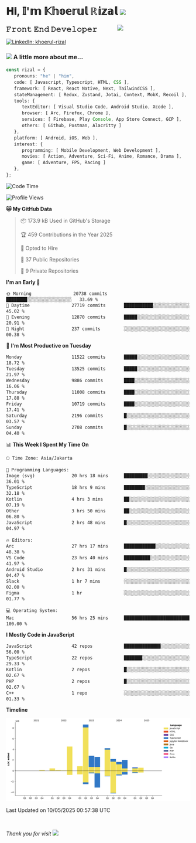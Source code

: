 <h1> 𝐇𝐢, 𝕀'𝕞 𝕂𝕙𝕠𝕖𝕣𝕦𝕝 ℝ𝕚𝕫𝕒𝕝 <img src="https://media.giphy.com/media/mGcNjsfWAjY5AEZNw6/giphy.gif" width="50"></h1>
<img align='right' src="https://media.giphy.com/media/v1.Y2lkPTc5MGI3NjExOWI2ajR2NGJubzBsZHFuaHMwajRrcDNsNXJwOG8yb3F0NjhkNXF4OSZlcD12MV9pbnRlcm5hbF9naWZfYnlfaWQmY3Q9cw/fkZukR450RQ1qnGaq9/giphy.gif" width="200">
<strong style="font-size:20px;">𝙵𝚛𝚘𝚗𝚝 𝙴𝚗𝚍 𝙳𝚎𝚟𝚎𝚕𝚘𝚙𝚎𝚛</strong>
</p></em>

[![LinkedIn: khoerul-rizal](https://img.shields.io/badge/khoerul--rizal-blue?style=flat-square&logo=Linkedin&logoColor=white&link=https://www.linkedin.com/in/khoerul-rizal/)](https://www.linkedin.com/in/khoerul-rizal/)

### <img src="https://media.giphy.com/media/VgCDAzcKvsR6OM0uWg/giphy.gif" width="50"> A little more about me...

```typescript
const rizal = {
   pronouns: "he" | "him",
   code: [ Javascript, Typescript, HTML, CSS ],
   framework: [ React, React Native, Next, TailwindCSS ],
   stateManagement: [ Redux, Zustand, Jotai, Context, MobX, Recoil ],
   tools: {
      textEditor: [ Visual Studio Code, Android Studio, Xcode ],
      browser: [ Arc, Firefox, Chrome ],
      services: [ Firebase, Play Console, App Store Connect, GCP ],
      others: [ Github, Postman, Alacritty ]
   },
   platform: [ Android, iOS, Web ],
   interest: {
      programming: [ Mobile Development, Web Development ],
      movies: [ Action, Adventure, Sci-Fi, Anime, Romance, Drama ],
      game: [ Adventure, FPS, Racing ]
   },
};
```

<!--START_SECTION:waka-->
![Code Time](http://img.shields.io/badge/Code%20Time-2%2C775%20hrs%2039%20mins-blue)

![Profile Views](http://img.shields.io/badge/Profile%20Views-0-blue)

**🐱 My GitHub Data** 

> 📦 173.9 kB Used in GitHub's Storage 
 > 
> 🏆 459 Contributions in the Year 2025
 > 
> 💼 Opted to Hire
 > 
> 📜 37 Public Repositories 
 > 
> 🔑 9 Private Repositories 
 > 
**I'm an Early 🐤** 

```text
🌞 Morning                20738 commits       ████████░░░░░░░░░░░░░░░░░   33.69 % 
🌆 Daytime                27719 commits       ███████████░░░░░░░░░░░░░░   45.02 % 
🌃 Evening                12870 commits       █████░░░░░░░░░░░░░░░░░░░░   20.91 % 
🌙 Night                  237 commits         ░░░░░░░░░░░░░░░░░░░░░░░░░   00.38 % 
```
📅 **I'm Most Productive on Tuesday** 

```text
Monday                   11522 commits       █████░░░░░░░░░░░░░░░░░░░░   18.72 % 
Tuesday                  13525 commits       █████░░░░░░░░░░░░░░░░░░░░   21.97 % 
Wednesday                9886 commits        ████░░░░░░░░░░░░░░░░░░░░░   16.06 % 
Thursday                 11008 commits       ████░░░░░░░░░░░░░░░░░░░░░   17.88 % 
Friday                   10719 commits       ████░░░░░░░░░░░░░░░░░░░░░   17.41 % 
Saturday                 2196 commits        █░░░░░░░░░░░░░░░░░░░░░░░░   03.57 % 
Sunday                   2708 commits        █░░░░░░░░░░░░░░░░░░░░░░░░   04.40 % 
```


📊 **This Week I Spent My Time On** 

```text
🕑︎ Time Zone: Asia/Jakarta

💬 Programming Languages: 
Image (svg)              20 hrs 18 mins      █████████░░░░░░░░░░░░░░░░   36.01 % 
TypeScript               18 hrs 9 mins       ████████░░░░░░░░░░░░░░░░░   32.18 % 
Kotlin                   4 hrs 3 mins        ██░░░░░░░░░░░░░░░░░░░░░░░   07.19 % 
Other                    3 hrs 50 mins       ██░░░░░░░░░░░░░░░░░░░░░░░   06.80 % 
JavaScript               2 hrs 48 mins       █░░░░░░░░░░░░░░░░░░░░░░░░   04.97 % 

🔥 Editors: 
Arc                      27 hrs 17 mins      ████████████░░░░░░░░░░░░░   48.38 % 
VS Code                  23 hrs 40 mins      ██████████░░░░░░░░░░░░░░░   41.97 % 
Android Studio           2 hrs 31 mins       █░░░░░░░░░░░░░░░░░░░░░░░░   04.47 % 
Slack                    1 hr 7 mins         ░░░░░░░░░░░░░░░░░░░░░░░░░   02.00 % 
Figma                    1 hr                ░░░░░░░░░░░░░░░░░░░░░░░░░   01.77 % 

💻 Operating System: 
Mac                      56 hrs 25 mins      █████████████████████████   100.00 % 
```

**I Mostly Code in JavaScript** 

```text
JavaScript               42 repos            ██████████████░░░░░░░░░░░   56.00 % 
TypeScript               22 repos            ███████░░░░░░░░░░░░░░░░░░   29.33 % 
Kotlin                   2 repos             █░░░░░░░░░░░░░░░░░░░░░░░░   02.67 % 
PHP                      2 repos             █░░░░░░░░░░░░░░░░░░░░░░░░   02.67 % 
C++                      1 repo              ░░░░░░░░░░░░░░░░░░░░░░░░░   01.33 % 
```



**Timeline**

![Lines of Code chart](https://raw.githubusercontent.com/khoerulrizal/khoerulrizal/main/assets/bar_graph.png)


 Last Updated on 10/05/2025 00:57:38 UTC
<!--END_SECTION:waka-->
</details>
<br/>

<em>Thank you for visit</em> <img src="https://media.giphy.com/media/v1.Y2lkPTc5MGI3NjExcHdvNm1qZWtjaGw0ZjdwM3Z3NnY2dHlueTVuODBta2FiY20wM2YybSZlcD12MV9pbnRlcm5hbF9naWZfYnlfaWQmY3Q9cw/tV25tpdKqdFa9x81k2/giphy.gif" width="40">
